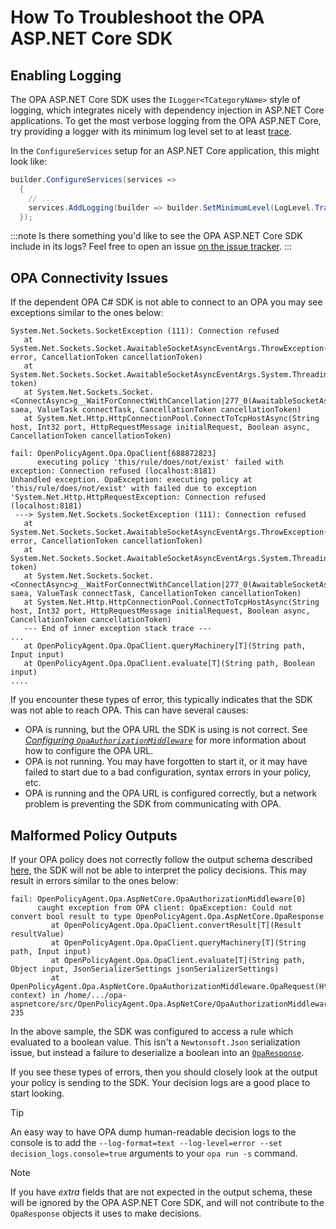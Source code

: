 # How To Troubleshoot the OPA ASP.NET Core SDK

## Enabling Logging

The OPA ASP.NET Core SDK uses the `ILogger<TCategoryName>` style of logging, which integrates nicely with dependency injection in ASP.NET Core applications. To get the most verbose logging from the OPA ASP.NET Core, try providing a logger with its minimum log level set to at least [trace](https://learn.microsoft.com/en-us/dotnet/api/microsoft.extensions.logging.loglevel?view=net-8.0#microsoft-extensions-logging-loglevel-trace).

In the `ConfigureServices` setup for an ASP.NET Core application, this might look like:

```csharp
builder.ConfigureServices(services =>
  {
    // ...
    services.AddLogging(builder => builder.SetMinimumLevel(LogLevel.Trace).AddConsole());
  });
```

:::note
Is there something you'd like to see the OPA ASP.NET Core SDK include in its logs? Feel free to open an issue [on the issue tracker](https://github.com/Open-policy-agent/opa-aspnetcore/issues).
:::

## OPA Connectivity Issues

If the dependent OPA C# SDK is not able to connect to an OPA you may see exceptions similar to the ones below:

```javastacktrace
System.Net.Sockets.SocketException (111): Connection refused
   at System.Net.Sockets.Socket.AwaitableSocketAsyncEventArgs.ThrowException(SocketError error, CancellationToken cancellationToken)
   at System.Net.Sockets.Socket.AwaitableSocketAsyncEventArgs.System.Threading.Tasks.Sources.IValueTaskSource.GetResult(Int16 token)
   at System.Net.Sockets.Socket.<ConnectAsync>g__WaitForConnectWithCancellation|277_0(AwaitableSocketAsyncEventArgs saea, ValueTask connectTask, CancellationToken cancellationToken)
   at System.Net.Http.HttpConnectionPool.ConnectToTcpHostAsync(String host, Int32 port, HttpRequestMessage initialRequest, Boolean async, CancellationToken cancellationToken)
```

```javastacktrace
fail: OpenPolicyAgent.Opa.OpaClient[688872823]
      executing policy 'this/rule/does/not/exist' failed with exception: Connection refused (localhost:8181)
Unhandled exception. OpaException: executing policy at 'this/rule/does/not/exist' with failed due to exception 'System.Net.Http.HttpRequestException: Connection refused (localhost:8181)
 ---> System.Net.Sockets.SocketException (111): Connection refused
   at System.Net.Sockets.Socket.AwaitableSocketAsyncEventArgs.ThrowException(SocketError error, CancellationToken cancellationToken)
   at System.Net.Sockets.Socket.AwaitableSocketAsyncEventArgs.System.Threading.Tasks.Sources.IValueTaskSource.GetResult(Int16 token)
   at System.Net.Sockets.Socket.<ConnectAsync>g__WaitForConnectWithCancellation|277_0(AwaitableSocketAsyncEventArgs saea, ValueTask connectTask, CancellationToken cancellationToken)
   at System.Net.Http.HttpConnectionPool.ConnectToTcpHostAsync(String host, Int32 port, HttpRequestMessage initialRequest, Boolean async, CancellationToken cancellationToken)
   --- End of inner exception stack trace ---
...
   at OpenPolicyAgent.Opa.OpaClient.queryMachinery[T](String path, Input input)
   at OpenPolicyAgent.Opa.OpaClient.evaluate[T](String path, Boolean input)
....
```

If you encounter these types of error, this typically indicates that the SDK was not able to reach OPA. This can have several causes:

- OPA is running, but the OPA URL the SDK is using is not correct. See [_Configuring `OpaAuthorizationMiddleware`_](./add-sdk#adding-and-configuring-opaauthorizationmiddleware-for-the-middleware-pipeline) for more information about how to configure the OPA URL.
- OPA is not running. You may have forgotten to start it, or it may have failed to start due to a bad configuration, syntax errors in your policy, etc.
- OPA is running and the OPA URL is configured correctly, but a network problem is preventing the SDK from communicating with OPA.

## Malformed Policy Outputs

If your OPA policy does not correctly follow the output schema described [here](../reference/input-output-schema), the SDK will not be able to interpret the policy decisions. This may result in errors similar to the ones below:

```javastacktrace
fail: OpenPolicyAgent.Opa.AspNetCore.OpaAuthorizationMiddleware[0]
      caught exception from OPA client: OpaException: Could not convert bool result to type OpenPolicyAgent.Opa.AspNetCore.OpaResponse
         at OpenPolicyAgent.Opa.OpaClient.convertResult[T](Result resultValue)
         at OpenPolicyAgent.Opa.OpaClient.queryMachinery[T](String path, Input input)
         at OpenPolicyAgent.Opa.OpaClient.evaluate[T](String path, Object input, JsonSerializerSettings jsonSerializerSettings)
         at OpenPolicyAgent.Opa.AspNetCore.OpaAuthorizationMiddleware.OpaRequest(HttpContext context) in /home/.../opa-aspnetcore/src/OpenPolicyAgent.Opa.AspNetCore/OpaAuthorizationMiddleware.cs:line 235
```

In the above sample, the SDK was configured to access a rule which evaluated to a boolean value. This isn't a `Newtonsoft.Json` serialization issue, but instead a failure to deserialize a boolean into an [`OpaResponse`](https://open-policy-agent.github.io/opa-aspnetcore/api/OpenPolicyAgent.Opa.AspNetCore.OpaResponse.html).

If you see these types of errors, then you should closely look at the output your policy is sending to the SDK. Your decision logs are a good place to start looking.

> [!TIP]
> An easy way to have OPA dump human-readable decision logs to the console is to add the `--log-format=text --log-level=error --set decision_logs.console=true` arguments to your `opa run -s` command.

> [!NOTE]
> If you have _extra_ fields that are not expected in the output schema, these will be ignored by the OPA ASP.NET Core SDK, and will not contribute to the `OpaResponse` objects it uses to make decisions.
